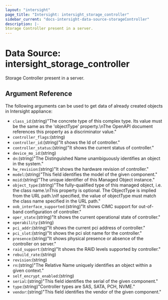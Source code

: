 ```yaml
---
layout: "intersight"
page_title: "Intersight: intersight_storage_controller"
sidebar_current: "docs-intersight-data-source-storageController"
description: |-
Storage Controller present in a server.
---
```


# Data Source: intersight_storage_controller
Storage Controller present in a server.
## Argument Reference
The following arguments can be used to get data of already created objects in Intersight appliance:
* `class_id`:(string)"The concrete type of this complex type. Its value must be the same as the 'objectType' property.\nThe OpenAPI document references this property as a discriminator value."
* `controller_flags`:(string)
* `controller_id`:(string)"It shows the Id of controller."
* `controller_status`:(string)"It shows the current status of controller."
* `device_mo_id`:(string)
* `dn`:(string)"The Distinguished Name unambiguously identifies an object in the system."
* `hw_revision`:(string)"It shows the hardware revision of controller."
* `model`:(string)"This field identifies the model of the given component."
* `moid`:(string)"The unique identifier of this Managed Object instance."
* `object_type`:(string)"The fully-qualified type of this managed object, i.e. the class name.\nThis property is optional. The ObjectType is implied from the URL path.\nIf specified, the value of objectType must match the class name specified in the URL path."
* `oob_interface_supported`:(string)"It shows CIMC support for out-of-band configuration of controller."
* `oper_state`:(string)"It shows the current operational state of controller."
* `operability`:(string)
* `pci_addr`:(string)"It shows the current pci address of controller."
* `pci_slot`:(string)"It shows the pci slot name for the controller."
* `presence`:(string)"It shows physical presence or absence of the controller on server."
* `raid_support`:(string)"It shows the RAID levels supported by controller."
* `rebuild_rate`:(string)
* `revision`:(string)
* `rn`:(string)"The Relative Name uniquely identifies an object within a given context."
* `self_encrypt_enabled`:(string)
* `serial`:(string)"This field identifies the serial of the given component."
* `type`:(string)"Controller types are SAS, SATA, PCH, NVME."
* `vendor`:(string)"This field identifies the vendor of the given component."
